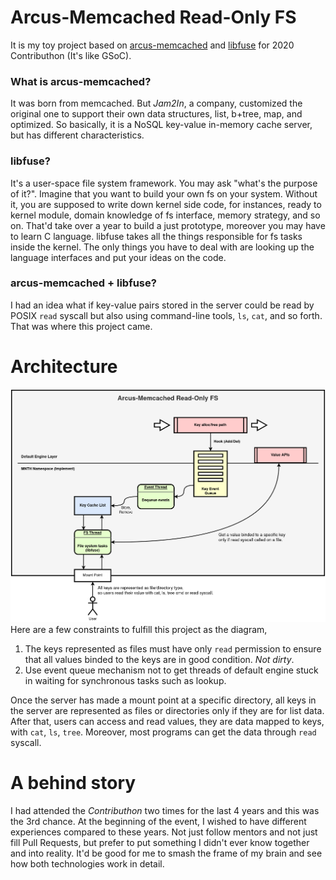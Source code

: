 # Arcus-Memcached Read-Only FS
It is my toy project based on [arcus-memcached](https://github.com/naver/arcus-memcached) and [libfuse](https://github.com/libfuse/libfuse) for 2020 Contributhon (It's like GSoC).

### What is arcus-memcached?
It was born from memcached. But *Jam2In*, a company, customized the original one to support their own data structures, list, b+tree, map, and optimized. So basically, it is a NoSQL key-value in-memory cache server, but has different characteristics.

### libfuse?
It's a user-space file system framework. You may ask "what's the purpose of it?". Imagine that you want to build your own fs on your system. Without it, you are supposed to write down kernel side code, for instances, ready to kernel module, domain knowledge of fs interface, memory strategy, and so on. That'd take over a year to build a just prototype, moreover you may have to learn C language. libfuse takes all the things responsible for fs tasks inside the kernel. The only things you have to deal with are looking up the language interfaces and put your ideas on the code.

### arcus-memcached + libfuse?
I had an idea what if key-value pairs stored in the server could be read by POSIX `read` syscall but also using command-line tools, `ls`, `cat`, and so forth. That was where this project came.

# Architecture
![architecture-diagram](./resources/architecture-diagram.png)
Here are a few constraints to fulfill this project as the diagram,
1. The keys represented as files must have only `read` permission to ensure that all values binded to the keys are in good condition. *Not dirty*.
2. Use event queue mechanism not to get threads of default engine stuck in waiting for synchronous tasks such as lookup.

Once the server has made a mount point at a specific directory, all keys in the server are represented as files or directories only if they are for list data. After that, users can access and read values, they are data mapped to keys, with `cat`, `ls`, `tree`. Moreover, most programs can get the data through `read` syscall.

# A behind story
I had attended the *Contributhon* two times for the last 4 years and this was the 3rd chance. At the beginning of the event, I wished to have different experiences compared to these years. Not just follow mentors and not just fill Pull Requests, but prefer to put something I didn't ever know together and into reality. It'd be good for me to smash the frame of my brain and see how both technologies work in detail.
